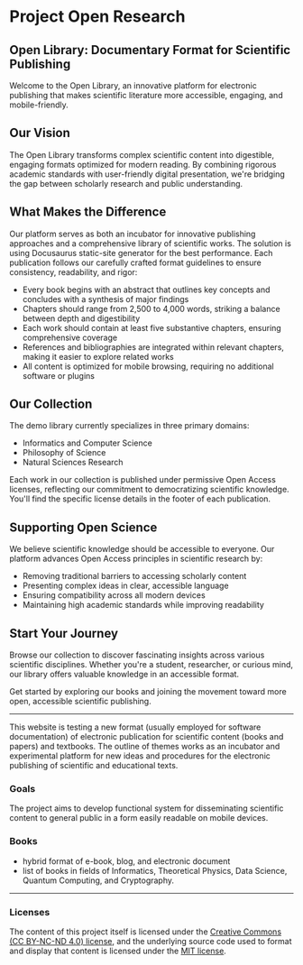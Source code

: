 # Project Open Research

## Open Library: Documentary Format for Scientific Publishing

Welcome to the Open Library, an innovative platform for electronic publishing that makes scientific literature more accessible, engaging, and mobile-friendly.

## Our Vision

The Open Library transforms complex scientific content into digestible, engaging formats optimized for modern reading. By combining rigorous academic standards with user-friendly digital presentation, we're bridging the gap between scholarly research and public understanding.

## What Makes the Difference

Our platform serves as both an incubator for innovative publishing approaches and a comprehensive library of scientific works. The solution is using Docusaurus static-site generator for the best performance. Each publication follows our carefully crafted format guidelines to ensure consistency, readability, and rigor:

- Every book begins with an abstract that outlines key concepts and concludes with a synthesis of major findings
- Chapters should range from 2,500 to 4,000 words, striking a balance between depth and digestibility
- Each work should contain at least five substantive chapters, ensuring comprehensive coverage
- References and bibliographies are integrated within relevant chapters, making it easier to explore related works
- All content is optimized for mobile browsing, requiring no additional software or plugins

## Our Collection

The demo library currently specializes in three primary domains:
- Informatics and Computer Science
- Philosophy of Science
- Natural Sciences Research

Each work in our collection is published under permissive Open Access licenses, reflecting our commitment to democratizing scientific knowledge. You'll find the specific license details in the footer of each publication.

## Supporting Open Science

We believe scientific knowledge should be accessible to everyone. Our platform advances Open Access principles in scientific research by:
- Removing traditional barriers to accessing scholarly content
- Presenting complex ideas in clear, accessible language
- Ensuring compatibility across all modern devices
- Maintaining high academic standards while improving readability

## Start Your Journey

Browse our collection to discover fascinating insights across various scientific disciplines. Whether you're a student, researcher, or curious mind, our library offers valuable knowledge in an accessible format.

Get started by exploring our books and joining the movement toward more open, accessible scientific publishing.

---

This website is testing a new format (usually employed for software documentation) of electronic publication for scientific content (books and papers) and textbooks.
The outline of themes works as an incubator and experimental platform for new ideas and procedures for the electronic publishing of scientific and educational texts.

### Goals

The project aims to develop functional system for disseminating scientific content to general public in a form easily readable on mobile devices.

### Books

- hybrid format of e-book, blog, and electronic document
- list of books in fields of Informatics, Theoretical Physics, Data Science, Quantum Computing, and Cryptography.

---
### Licenses
The content of this project itself is licensed under the [Creative Commons (CC BY-NC-ND 4.0) license](https://creativecommons.org/licenses/by-nc-nd/4.0/), and the underlying source code used to format and display that content is licensed under the [MIT license](https://github.com/github/choosealicense.com/blob/gh-pages/LICENSE.md).
